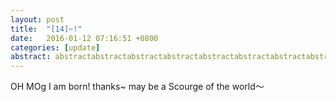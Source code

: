 ```yaml
---
layout: post
title:  "[14]~!"
date:   2016-01-12 07:16:51 +0800
categories: [update]
abstract: abstractabstractabstractabstractabstractabstractabstractabstractabstract
---
```


OH MOg
I am born! thanks~ may be a Scourge of the world～
